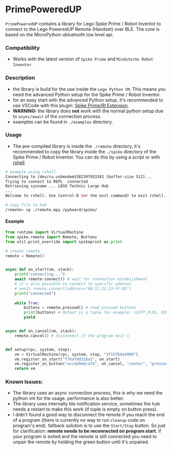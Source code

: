 # PrimePoweredUP

`PrimePoweredUP` contains a library for Lego Spike Prime / Robot Inventor to connect to the Lego PoweredUP Remote (Handset) over BLE.
The core is based on the MicroPython ubluetooth low level api.

### Compatibility
- Works with the latest version of `Spike Prime` and `Mindstorms Robot Inventor`.

### Description
- the library is build for the use inside the `Lego Python VM`. This means you need the advanced Python setup for the Spike Prime / Robot Inventor.
- for an easy start with the advanced Python setup, it's recommended to use VSCode with this plugin: [Spike Prime/RI Extension](https://marketplace.visualstudio.com/items?itemName=PeterStaev.lego-spikeprime-mindstorms-vscode).
- **WARNING:** the library does **not** work with the normal python setup due to `async/await` of the connection process.
- examples can be found in `./examples` directory.

### Usage
- The pre-compiled library is inside the `./remote` directory, it's recommended to copy the library inside the `./spike` directory
of the Spike Prime / Robot Inventor. You can do this by using a script or with [rshell](https://github.com/dhylands/rshell).

```bash
# example using rshell
Connecting to /dev/cu.usbmodem3382397933381 (buffer-size 512)...
Trying to connect to REPL  connected
Retrieving sysname ... LEGO Technic Large Hub
...
Welcome to rshell. Use Control-D (or the exit command) to exit rshell.

# copy file to hub
/remote> cp ./remote.mpy /pyboard/spike/
```
#### Example
```python
from runtime import VirtualMachine
from spike.remote import Remote, Buttons
from util.print_override import spikeprint as print

# create remote
remote = Remote()


async def on_start(vm, stack):
    print("connecting...")
    await remote.connect() # wait for connection establishment
    # it's also possible to connect to specific address
    # await remote.connect(address="00:11:22:33:FF:EE")
    print("connected")
    
    while True:
        buttons = remote.pressed() # read pressed buttons
        print(buttons) # Output is a tuple for example: (LEFT_PLUS, RIGHT_PLUS, CENTER)
        yield


async def on_cancel(vm, stack):
    remote.cancel() # disconnect if the program exit's 


def setup(rpc, system, stop):
    vm = VirtualMachine(rpc, system, stop, "3f157bda4908")
    vm.register_on_start("f76afdd318a1", on_start)
    vm.register_on_button("accda9ebca74", on_cancel, "center", "pressed")
    return vm
```

### Known Issues:
- The library uses an async connection process, this is why we need the python vm for the usage. performance is also better.
- The library uses internally ble notification service, sometimes the hub needs a restart to make this work (if tuple is empty on button press).
- I didn't found a good way to disconnect the remote if you reach the end of a program (there is currently no way to run `cleanup` code on program's end). fallback solution is to use the `Start/Stop` button.
So just for clarification: **remote needs to be reconnected on program start**. if your program is exited and the remote is still connected
you need to unpair the remote by holding the green button until it's unpaired.